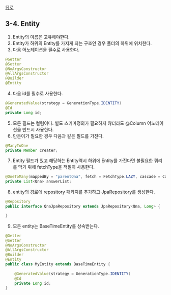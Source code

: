 [뒤로](3-Spring개발가이드.md)
## 3-4. Entity

1. Entity의 이름은 고유해야한다.
2. Entity가 하위의 Entity를 가지게 되는 구조인 경우 폴더의 하위에 위치한다.
3. 다음 어노테이션을 필수로 사용한다.
```java
@Getter
@Setter
@NoArgsConstructor
@AllArgsConstructor
@Builder
@Entity
```
4. 다음 id를 필수로 사용한다.
```java
@GeneratedValue(strategy = GenerationType.IDENTITY)
@Id
private Long id;
```
5. 모든 필드는 컬럼이다. 별도 스키마정의가 필요하지 않더라도 @Column 어노테이션을 반드시 사용한다.
6. 만든이가 필요한 경우 다음과 같은 필드를 가진다.
```java
@ManyToOne
private Member creater;
```
7. Entity 필드가 있고 해당하는 Entity역시 하위에 Entity를 가진다면 불필요한 쿼리를 막기 위해 fetchType을 적절히 사용한다.
```java
@OneToMany(mappedBy = "parentQna", fetch = FetchType.LAZY, cascade = CascadeType.ALL, orphanRemoval = true)
private List<Qna> answerList;
```
8. entity의 경로에 repository 패키지를 추가하고 JpaRepository를 생성한다.
```java
@Repository
public interface QnaJpaRepository extends JpaRepository<Qna, Long> {

}
```
9. 모든 entity는 BaseTimeEntity를 상속받는다.
```java
@Getter
@Setter
@NoArgsConstructor
@AllArgsConstructor
@Builder
@Entity
public class MyEntity extends BaseTimeEntity {
    
    @GeneratedValue(strategy = GenerationType.IDENTITY)
    @Id
    private Long id;
}
```